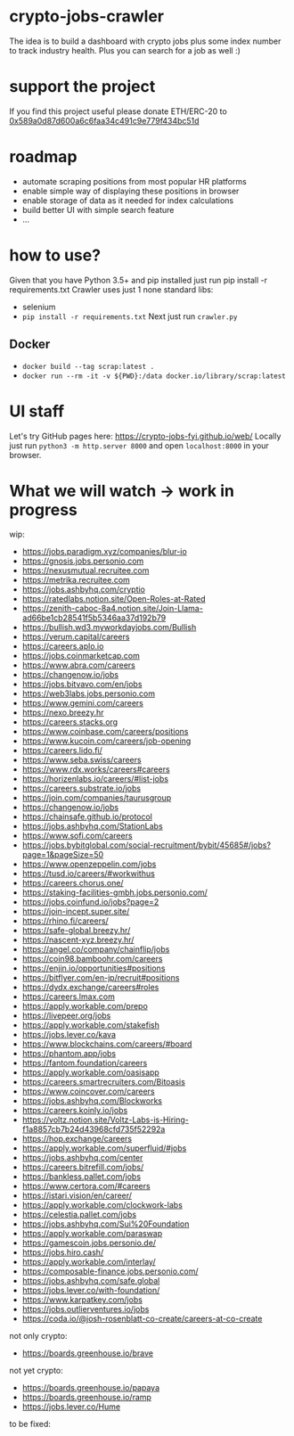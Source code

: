 # crypto-jobs-crawler
The idea is to build a dashboard with crypto jobs plus some index number to track industry health. Plus you can search for a job as well :)

# support the project
If you find this project useful please donate ETH/ERC-20 to [0x589a0d87d600a6c6faa34c491c9e779f434bc51d](https://etherscan.io/address/0x589a0d87d600a6c6faa34c491c9e779f434bc51d)

# roadmap
- automate scraping positions from most popular HR platforms
- enable simple way of displaying these positions in browser
- enable storage of data as it needed for index calculations
- build better UI with simple search feature
- ...

# how to use?
Given that you have Python 3.5+ and pip installed just run pip install -r requirements.txt
Crawler uses just 1 none standard libs:
- selenium 
- `pip install -r requirements.txt`
Next just run `crawler.py`

## Docker
- `docker build --tag scrap:latest .`
- `docker run --rm -it -v ${PWD}:/data docker.io/library/scrap:latest`

# UI staff
Let's try GitHub pages here: https://crypto-jobs-fyi.github.io/web/
Locally just run `python3 -m http.server 8000` and open `localhost:8000` in your browser.

# What we will watch -> work in progress

wip:
- https://jobs.paradigm.xyz/companies/blur-io
- https://gnosis.jobs.personio.com
- https://nexusmutual.recruitee.com
- https://metrika.recruitee.com
- https://jobs.ashbyhq.com/cryptio
- https://ratedlabs.notion.site/Open-Roles-at-Rated
- https://zenith-caboc-8a4.notion.site/Join-Llama-ad66be1cb28541f5b5346aa37d192b79
- https://bullish.wd3.myworkdayjobs.com/Bullish
- https://verum.capital/careers
- https://careers.aplo.io
- https://jobs.coinmarketcap.com
- https://www.abra.com/careers
- https://changenow.io/jobs
- https://jobs.bitvavo.com/en/jobs
- https://web3labs.jobs.personio.com
- https://www.gemini.com/careers
- https://nexo.breezy.hr
- https://careers.stacks.org
- https://www.coinbase.com/careers/positions
- https://www.kucoin.com/careers/job-opening
- https://careers.lido.fi/
- https://www.seba.swiss/careers
- https://www.rdx.works/careers#careers
- https://horizenlabs.io/careers/#list-jobs
- https://careers.substrate.io/jobs
- https://join.com/companies/taurusgroup
- https://changenow.io/jobs
- https://chainsafe.github.io/protocol
- https://jobs.ashbyhq.com/StationLabs
- https://www.sofi.com/careers
- https://jobs.bybitglobal.com/social-recruitment/bybit/45685#/jobs?page=1&pageSize=50
- https://www.openzeppelin.com/jobs
- https://tusd.io/careers/#workwithus
- https://careers.chorus.one/
- https://staking-facilities-gmbh.jobs.personio.com/
- https://jobs.coinfund.io/jobs?page=2
- https://join-incept.super.site/
- https://rhino.fi/careers/
- https://safe-global.breezy.hr/
- https://nascent-xyz.breezy.hr/
- https://angel.co/company/chainflip/jobs
- https://coin98.bamboohr.com/careers
- https://enjin.io/opportunities#positions
- https://bitflyer.com/en-jp/recruit#positions
- https://dydx.exchange/careers#roles
- https://careers.lmax.com
- https://apply.workable.com/prepo
- https://livepeer.org/jobs
- https://apply.workable.com/stakefish
- https://jobs.lever.co/kava
- https://www.blockchains.com/careers/#board
- https://phantom.app/jobs
- https://fantom.foundation/careers
- https://apply.workable.com/oasisapp
- https://careers.smartrecruiters.com/Bitoasis
- https://www.coincover.com/careers
- https://jobs.ashbyhq.com/Blockworks
- https://careers.koinly.io/jobs
- https://voltz.notion.site/Voltz-Labs-is-Hiring-f1a8857cb7b24d43968cfd735f52292a
- https://hop.exchange/careers
- https://apply.workable.com/superfluid/#jobs
- https://jobs.ashbyhq.com/center
- https://careers.bitrefill.com/jobs/
- https://bankless.pallet.com/jobs
- https://www.certora.com/#careers
- https://istari.vision/en/career/
- https://apply.workable.com/clockwork-labs
- https://celestia.pallet.com/jobs
- https://jobs.ashbyhq.com/Sui%20Foundation
- https://apply.workable.com/paraswap
- https://gamescoin.jobs.personio.de/
- https://jobs.hiro.cash/
- https://apply.workable.com/interlay/
- https://composable-finance.jobs.personio.com/
- https://jobs.ashbyhq.com/safe.global
- https://jobs.lever.co/with-foundation/
- https://www.karpatkey.com/jobs
- https://jobs.outlierventures.io/jobs
- https://coda.io/@josh-rosenblatt-co-create/careers-at-co-create

not only crypto:

- https://boards.greenhouse.io/brave

not yet crypto:

- https://boards.greenhouse.io/papaya
- https://boards.greenhouse.io/ramp
- https://jobs.lever.co/Hume

to be fixed:

